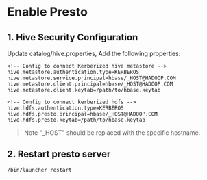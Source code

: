 <!--
  Licensed to the Apache Software Foundation (ASF) under one
  or more contributor license agreements.  See the NOTICE file
  distributed with this work for additional information
  regarding copyright ownership.  The ASF licenses this file
  to you under the Apache License, Version 2.0 (the
  "License"); you may not use this file except in compliance
  with the License.  You may obtain a copy of the License at

  http://www.apache.org/licenses/LICENSE-2.0

  Unless required by applicable law or agreed to in writing,
  software distributed under the License is distributed on an
  "AS IS" BASIS, WITHOUT WARRANTIES OR CONDITIONS OF ANY
  KIND, either express or implied.  See the License for the
  specific language governing permissions and limitations
  under the License.
-->

Enable Presto
================

## 1. Hive Security Configuration
Update catalog/hive.properties, Add the following properties:
```
<!-- Config to connect Kerberized hive metastore -->
hive.metastore.authentication.type=KERBEROS
hive.metastore.service.principal=hbase/_HOST@HADOOP.COM
hive.metastore.client.principal=hbase/_HOST@HADOOP.COM
hive.metastore.client.keytab=/path/to/hbase.keytab

<!-- Config to connect kerberized hdfs -->
hive.hdfs.authentication.type=KERBEROS
hive.hdfs.presto.principal=hbase/_HOST@HADOOP.COM
hive.hdfs.presto.keytab=/path/to/hbase.keytab
```

> Note "_HOST" should be replaced with the specific hostname.

## 2. Restart presto server
```
/bin/launcher restart
```
